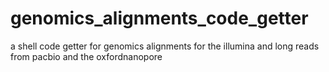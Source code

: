 # genomics_alignments_code_getter
a shell code getter for genomics alignments for the illumina and long reads from pacbio and the oxfordnanopore 
